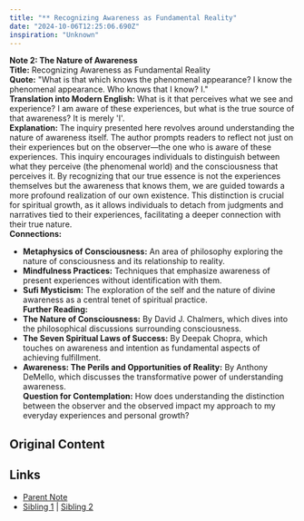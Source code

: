 ```yaml
---
title: "** Recognizing Awareness as Fundamental Reality"
date: "2024-10-06T12:25:06.690Z"
inspiration: "Unknown"
---
```


  
**Note 2: The Nature of Awareness**  
**Title:** Recognizing Awareness as Fundamental Reality  
**Quote:** "What is that which knows the phenomenal appearance? I know the phenomenal appearance. Who knows that I know? I."  
**Translation into Modern English:** What is it that perceives what we see and experience? I am aware of these experiences, but what is the true source of that awareness? It is merely 'I'.  
**Explanation:** The inquiry presented here revolves around understanding the nature of awareness itself. The author prompts readers to reflect not just on their experiences but on the observer—the one who is aware of these experiences. This inquiry encourages individuals to distinguish between what they perceive (the phenomenal world) and the consciousness that perceives it. By recognizing that our true essence is not the experiences themselves but the awareness that knows them, we are guided towards a more profound realization of our own existence. This distinction is crucial for spiritual growth, as it allows individuals to detach from judgments and narratives tied to their experiences, facilitating a deeper connection with their true nature.  
**Connections:**  
- **Metaphysics of Consciousness:** An area of philosophy exploring the nature of consciousness and its relationship to reality.  
- **Mindfulness Practices:** Techniques that emphasize awareness of present experiences without identification with them.  
- **Sufi Mysticism:** The exploration of the self and the nature of divine awareness as a central tenet of spiritual practice.  
**Further Reading:**  
- **The Nature of Consciousness:** By David J. Chalmers, which dives into the philosophical discussions surrounding consciousness.  
- **The Seven Spiritual Laws of Success:** By Deepak Chopra, which touches on awareness and intention as fundamental aspects of achieving fulfillment.  
- **Awareness: The Perils and Opportunities of Reality:** By Anthony DeMello, which discusses the transformative power of understanding awareness.  
**Question for Contemplation:** How does understanding the distinction between the observer and the observed impact my approach to my everyday experiences and personal growth?  


## Original Content



## Links

- [Parent Note](/parent-note.md)
- [Sibling 1](/zettel1.md) | [Sibling 2](/zettel2.md)
